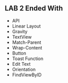 ## LAB 2 Ended With

- API
- Linear Layout
- Gravity
- TextView
- Match-Parent
- Wrap-Content
- Button
- Toast Function
- Edit Text
- Orientation
- FindViewByID 
